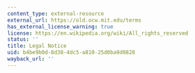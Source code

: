 ```yaml
---
content_type: external-resource
external_url: https://old.ocw.mit.edu/terms
has_external_license_warning: true
license: https://en.wikipedia.org/wiki/All_rights_reserved
status: ''
title: Legal Notice
uid: b4be9b0d-8d38-4dc5-a810-25d0ba9d0828
wayback_url: ''
---
```

